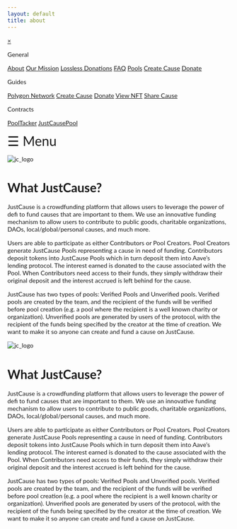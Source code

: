 ```yaml
---
layout: default
title: about
---
```


<html>
<head>
<meta name="viewport" content="width=device-width, initial-scale=1">
<style>
body {
  font-family: "Lato", sans-serif;
}

.sidenav {
  height: 100%;
  width: 0;
  position: fixed;
  z-index: 1;
  top: 0;
  left: 0;
  background-color: #111;
  overflow-x: hidden;
  transition: 0.5s;
  padding-top: 60px;
}

.sidenav a {
  padding: 8px 8px 8px 8px;
  text-decoration: none;
  font-size: 15px;
  color: #818181;
  display: block;
  transition: 0.3s;
}

.sidenav p {
  padding: 8px 8px 8px 8px;
  text-decoration: none;
  font-size: 25px;
  color: #818181;
  display: block;
  transition: 0.3s;
}

.sidenav a:hover {
  color: #f1f1f1;
}

.sidenav .closebtn {
  position: absolute;
  top: 0;
  right: 25px;
  font-size: 36px;
  margin-left: 50px;
}

@media screen and (max-height: 450px) {
  .sidenav {padding-top: 15px;}
  .sidenav a {font-size: 18px;}
}
</style>
</head>
<body>

<div id="mySidenav" class="sidenav">
  <a href="javascript:void(0)" class="closebtn" onclick="closeNav()">&times;</a>
  <p>General</p>
  <a href="#" onclick="setAboutText()">About</a>
  <a href="#">Our Mission</a>
  <a href="#">Lossless Donations</a>
  <a href="#" onclick="setFAQText()">FAQ</a>
  <a href="#">Pools</a>
  <a href="#">Create Cause</a>
  <a href="#">Donate</a>
  
  <p>Guides</p>
  <a href="#">Polygon Network</a>
  <a href="#">Create Cause</a>
  <a href="#">Donate</a>
  <a href="#">View NFT</a>
  <a href="#">Share Cause</a>
  
  <p>Contracts</p>
  <a href="#">PoolTacker</a>
  <a href="#">JustCausePool</a>
</div>

<span style="font-size:30px;cursor:pointer" onclick="openNav()">&#9776; Menu</span>

<div id="content" markdown="1">
              
![jc_logo](https://user-images.githubusercontent.com/85646760/170550529-6cd84d59-b1c6-496c-810c-0242cf9eb843.png)
  
# What JustCause?

JustCause is a crowdfunding platform that allows users to leverage the power of defi to fund causes that are important to them. We use an innovative funding mechanism to allow users to contribute to public goods, charitable organizations, DAOs, local/global/personal causes, and much more.

Users are able to participate as either Contributors or Pool Creators. Pool Creators generate JustCause Pools representing a cause in need of funding. Contributors deposit tokens into JustCause Pools which in turn deposit them into Aave’s lending protocol. The interest earned is donated to the cause associated with the Pool. When Contributors need access to their funds, they simply withdraw their original deposit and the interest accrued is left behind for the cause.

JustCause has two types of pools: Verified Pools and Unverified pools. Verified pools are created by the team, and the recipient of the funds will be verified before pool creation (e.g. a pool where the recipient is a well known charity or organization). Unverified pools are generated by users of the protocol, with the recipient of the funds being specified by the creator at the time of creation. We want to make it so anyone can create and fund a cause on JustCause. 
                                                               
</div>
                                                               
<script>
  
function setFAQText(){
  document.getElementById("content").innerText = 
  "# FAQ
  
  ## What the FAQ!";
}
  
function openNav() {
  document.getElementById("mySidenav").style.width = "250px";
}

function closeNav() {
  document.getElementById("mySidenav").style.width = "0";
}
</script>
   
</body>
</html> 

![jc_logo](https://user-images.githubusercontent.com/85646760/170550529-6cd84d59-b1c6-496c-810c-0242cf9eb843.png)

# What JustCause?

JustCause is a crowdfunding platform that allows users to leverage the power of defi to fund causes that are important to them. We use an innovative funding mechanism to allow users to contribute to public goods, charitable organizations, DAOs, local/global/personal causes, and much more.

Users are able to participate as either Contributors or Pool Creators. Pool Creators generate JustCause Pools representing a cause in need of funding. Contributors deposit tokens into JustCause Pools which in turn deposit them into Aave’s lending protocol. The interest earned is donated to the cause associated with the Pool. When Contributors need access to their funds, they simply withdraw their original deposit and the interest accrued is left behind for the cause.

JustCause has two types of pools: Verified Pools and Unverified pools. Verified pools are created by the team, and the recipient of the funds will be verified before pool creation (e.g. a pool where the recipient is a well known charity or organization). Unverified pools are generated by users of the protocol, with the recipient of the funds being specified by the creator at the time of creation. We want to make it so anyone can create and fund a cause on JustCause. 
